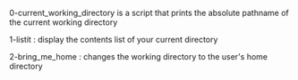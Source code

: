 0-current_working_directory is a script that prints the absolute pathname of the current working directory

1-listit : display the contents list of your current directory

2-bring_me_home : changes the working directory to the user's home directory
